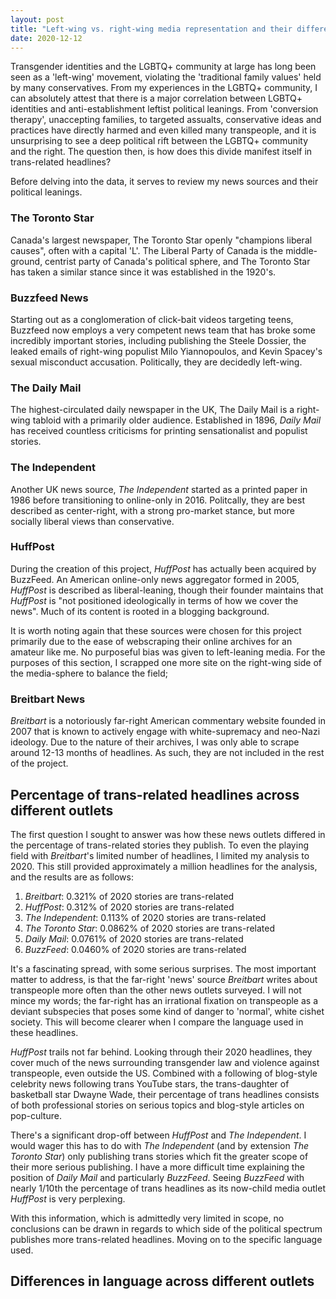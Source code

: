 ```yaml
---
layout: post
title: "Left-wing vs. right-wing media representation and their differences"
date: 2020-12-12
---
```


Transgender identities and the LGBTQ+ community at large has long been seen as a 'left-wing' movement, violating the 'traditional family values' held by many conservatives. From my experiences in the LGBTQ+ community, I can absolutely attest that there is a major correlation between LGBTQ+ identities and anti-establishment leftist political leanings. From 'conversion therapy', unaccepting families, to targeted assualts, conservative ideas and practices have directly harmed and even killed many transpeople, and it is unsurprising to see a deep political rift between the LGBTQ+ community and the right. The question then, is how does this divide manifest itself in trans-related headlines?

Before delving into the data, it serves to review my news sources and their political leanings.

### The Toronto Star
Canada's largest newspaper, The Toronto Star openly "champions liberal causes", often with a capital 'L'. The Liberal Party of Canada is the middle-ground, centrist party of Canada's political sphere, and The Toronto Star has taken a similar stance since it was established in the 1920's.

### Buzzfeed News
Starting out as a conglomeration of click-bait videos targeting teens, Buzzfeed now employs a very competent news team that has broke some incredibly important stories, including publishing the Steele Dossier, the leaked emails of right-wing populist Milo Yiannopoulos, and Kevin Spacey's sexual misconduct accusation. Politically, they are decidedly left-wing.

### The Daily Mail
The highest-circulated daily newspaper in the UK, The Daily Mail is a right-wing tabloid with a primarily older audience. Established in 1896, *Daily Mail* has received countless criticisms for printing sensationalist and populist stories.

### The Independent
Another UK news source, *The Independent* started as a printed paper in 1986 before transitioning to online-only in 2016. Politcally, they are best described as center-right, with a strong pro-market stance, but more socially liberal views than conservative.

### HuffPost
During the creation of this project, *HuffPost* has actually been acquired by BuzzFeed. An American online-only news aggregator formed in 2005, *HuffPost* is described as liberal-leaning, though their founder maintains that *HuffPost* is "not positioned ideologically in terms of how we cover the news". Much of its content is rooted in a blogging background.

It is worth noting again that these sources were chosen for this project primarily due to the ease of webscraping their online archives for an amateur like me. No purposeful bias was given to left-leaning media. For the purposes of this section, I scrapped one more site on the right-wing side of the media-sphere to balance the field;

### Breitbart News
*Breitbart* is a notoriously far-right American commentary website founded in 2007 that is known to actively engage with white-supremacy and neo-Nazi ideology. Due to the nature of their archives, I was only able to scrape around 12-13 months of headlines. As such, they are not included in the rest of the project.

## Percentage of trans-related headlines across different outlets
The first question I sought to answer was how these news outlets differed in the percentage of trans-related stories they publish. To even the playing field with *Breitbart*'s limited number of headlines, I limited my analysis to 2020. This still provided approximately a million headlines for the analysis, and the results are as follows:

1. *Breitbart*: 0.321% of 2020 stories are trans-related
2. *HuffPost*: 0.312% of 2020 stories are trans-related
3. *The Independent*: 0.113% of 2020 stories are trans-related
4. *The Toronto Star*: 0.0862% of 2020 stories are trans-related
5. *Daily Mail*: 0.0761% of 2020 stories are trans-related
6. *BuzzFeed*: 0.0460% of 2020 stories are trans-related

It's a fascinating spread, with some serious surprises. The most important matter to address, is that the far-right 'news' source *Breitbart* writes about transpeople more often than the other news outlets surveyed. I will not mince my words; the far-right has an irrational fixation on transpeople as a deviant subspecies that poses some kind of danger to 'normal', white cishet society. This will become clearer when I compare the language used in these headlines.

*HuffPost* trails not far behind. Looking through their 2020 headlines, they cover much of the news surrounding transgender law and violence against transpeople, even outside the US. Combined with a following of blog-style celebrity news following trans YouTube stars, the trans-daughter of basketball star Dwayne Wade, their percentage of trans headlines consists of both professional stories on serious topics and blog-style articles on pop-culture.

There's a significant drop-off between *HuffPost* and *The Independent*. I would wager this has to do with *The Independent* (and by extension *The Toronto Star*) only publishing trans stories which fit the greater scope of their more serious publishing. I have a more difficult time explaining the position of *Daily Mail* and particularly *BuzzFeed*. Seeing *BuzzFeed* with nearly 1/10th the percentage of trans headlines as its now-child media outlet *HuffPost* is very perplexing. 

With this information, which is admittedly very limited in scope, no conclusions can be drawn in regards to which side of the political spectrum publishes more trans-related headlines. Moving on to the specific language used.

## Differences in language across different outlets
